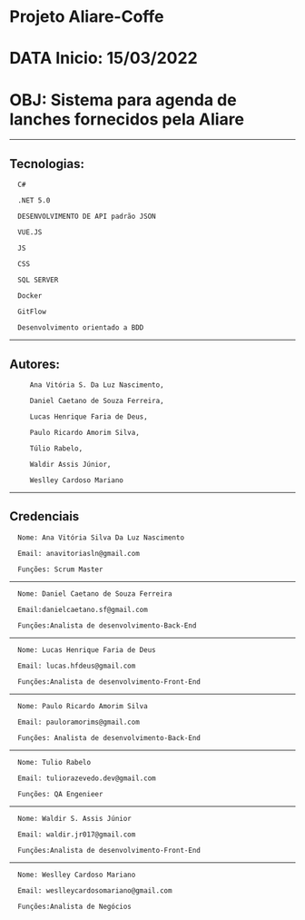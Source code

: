 # Projeto Aliare-Coffe
# DATA Inicio: 15/03/2022
# OBJ: Sistema para agenda de lanches fornecidos pela Aliare
_____________________
Tecnologias:
---------------------

      C#

      .NET 5.0

      DESENVOLVIMENTO DE API padrão JSON 

      VUE.JS

      JS 

      CSS

      SQL SERVER

      Docker

      GitFlow
      
      Desenvolvimento orientado a BDD

_____________________
Autores: 
---------------------

         Ana Vitória S. Da Luz Nascimento,

         Daniel Caetano de Souza Ferreira, 
         
         Lucas Henrique Faria de Deus, 
         
         Paulo Ricardo Amorim Silva, 
         
         Túlio Rabelo, 
         
         Waldir Assis Júnior, 
         
         Weslley Cardoso Mariano
         
_____________________
Credenciais
---------------------
      Nome: Ana Vitória Silva Da Luz Nascimento

      Email: anavitoriasln@gmail.com

      Funções: Scrum Master

---------------------
      Nome: Daniel Caetano de Souza Ferreira
      
      Email:danielcaetano.sf@gmail.com
      
      Funções:Analista de desenvolvimento-Back-End

---------------------
      Nome: Lucas Henrique Faria de Deus
      
      Email: lucas.hfdeus@gmail.com
      
      Funções:Analista de desenvolvimento-Front-End

---------------------
      Nome: Paulo Ricardo Amorim Silva
      
      Email: pauloramorims@gmail.com
      
      Funções: Analista de desenvolvimento-Back-End

---------------------
      Nome: Tulio Rabelo
      
      Email: tuliorazevedo.dev@gmail.com
      
      Funções: QA Engenieer 

---------------------
      Nome: Waldir S. Assis Júnior
      
      Email: waldir.jr017@gmail.com
      
      Funções:Analista de desenvolvimento-Front-End

---------------------
      Nome: Weslley Cardoso Mariano
      
      Email: weslleycardosomariano@gmail.com
      
      Funções:Analista de Negócios
